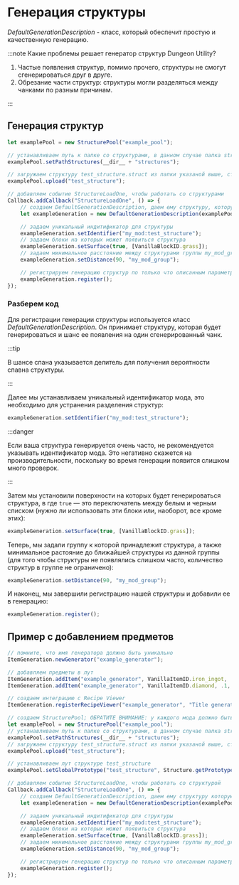 # Генерация структуры

*DefaultGenerationDescription* - класс, который обеспечит простую и качественную генерацию.

:::note Какие проблемы решает генератор структур Dungeon Utility?

1. Частые появления структур, помимо прочего, структуры не смогут сгенерироваться друг в друге.
2. Обрезание части структур: структуры могли разделяться между чанками по разным причинам.

:::

## Генерация структур

```ts
let examplePool = new StructurePool("example_pool");

// устанавливаем путь к папке со структурами, в данном случае папка structures в главной директории мода
examplePool.setPathStructures(__dir__ + "structures");

// загружаем структуру test_structure.struct из папки указаной выше, структура будет доступна по имени test_structure
examplePool.upload("test_structure");

// добавляем событие StructureLoadOne, чтобы работать со структурами
Callback.addCallback("StructureLoadOne", () => {
    // создаем DefaultGenerationDescription, даем ему структуру, которую будем генерировать с шансом 1 к 80 (примерно 1 структура на 80 чанков)
    let exampleGeneration = new DefaultGenerationDescription(examplePool.get("test_structure"), 80);

    // задаем уникальный индитификатор для структуры
    exampleGeneration.setIdentifier("my_mod:test_structure"); 
    // задаем блоки на которых может появиться структура
    exampleGeneration.setSurface(true, [VanillaBlockID.grass]); 
    // задаем минимальное расстояние между структурами группы my_mod_group
    exampleGeneration.setDistance(90, "my_mod_group"); 

    // регистрируем генерацию структур по только что описанным параметрам
    exampleGeneration.register();
});
```

### Разберем код

Для регистрации генерации структуры используется класс *DefaultGenerationDescription*. Он принимает структуру, которая будет генерироваться и шанс ее появления на один сгенерированный чанк.

:::tip

В шансе спана указывается делитель для получения вероятности спавна структуры.

:::

Далее мы устанавливаем уникальный идентификатор мода, это необходимо для устранения разделения структур:

```ts
exampleGeneration.setIdentifier("my_mod:test_structure");
```

:::danger

Если ваша структура генерируется очень часто, не рекомендуется указывать идентификатор мода. Это негативно скажется на производительности, поскольку во время генерации появится слишком много проверок.

:::

Затем мы установили поверхности на которых будет генерироваться структура, в где `true` — это переключатель между белым и черным списком (нужно ли использовать эти блоки или, наоборот, все кроме этих):

```ts
exampleGeneration.setSurface(true, [VanillaBlockID.grass]);
```

Теперь, мы задали группу к которой принадлежит структура, а также минимальное растояние до ближайшей структуры из данной группы (для того чтобы структуры не появлялись слишком часто, количество структур в группе не ограничено):

```ts
exampleGeneration.setDistance(90, "my_mod_group");
```

И наконец, мы завершили регистрацию нашей структуры и добавили ее в генерацию:

```ts
exampleGeneration.register();
```

## Пример с добавлением предметов

```ts
// помните, что имя генератора должно быть уникально
ItemGeneration.newGenerator("example_generator");

// добавляем предметы в лут
ItemGeneration.addItem("example_generator", VanillaItemID.iron_ingot, .5, {min: 1, max: 3});
ItemGeneration.addItem("example_generator", VanillaItemID.diamond, .1, {min: 1, max: 1});

// создаем интеграцию с Recipe Viewer
ItemGeneration.registerRecipeViewer("example_generator", "Title generator");

// создаем StructurePool; ОБРАТИТЕ ВНИМАНИЕ: у каждого мода должно быть свое уникальное имя StructurePool!
let examplePool = new StructurePool("example_pool");
// устанавливаем путь к папке со структурами, в данном случае папка structures/ в главной директории мода
examplePool.setPathStructures(__dir__ + "structures");
// загружаем структуру test_structure.struct из папки указаной выше, структура будет доступна по имени test_structure
examplePool.upload("test_structure");

// устанавливаем лут структуре test_structure
examplePool.setGlobalPrototype("test_structure", Structure.getPrototypeDefault("example_generator"));

// добавляем событие StructureLoadOne, чтобы работать со структурой
Callback.addCallback("StructureLoadOne", () => {
    // создаем DefaultGenerationDescription, даем ему структуру которую будем генерировать с шансом 1 к 80 (примерно 1 структура на 80 чанков)
    let exampleGeneration = new DefaultGenerationDescription(examplePool.get("test_structure"), 80);

    // задаем уникальный индитификатор для структуры
    exampleGeneration.setIdentifier("my_mod:test_structure"); 
    // задаем блоки на которых может появиться структура
    exampleGeneration.setSurface(true, [VanillaBlockID.grass]); 
    // задаем минимальное расстояние между структурами группы my_mod_group
    exampleGeneration.setDistance(90, "my_mod_group"); 

    // регистрируем генерацию структур по только что описанным параметрам
    exampleGeneration.register();
});
```
